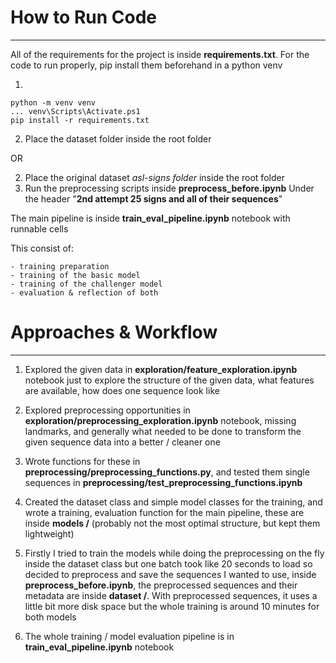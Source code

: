 # **How to Run Code**
---
All of the requirements for the project is inside **requirements.txt**. For the code to run properly, pip install them beforehand in a python venv

1)
```
python -m venv venv
... venv\Scripts\Activate.ps1
pip install -r requirements.txt
```
2) Place the dataset folder inside the root folder

OR

2) Place the original dataset *asl-signs folder* inside the root folder
3) Run the preprocessing scripts inside **preprocess_before.ipynb** Under the header 
"**2nd attempt 25 signs and all of their sequences**" 


The main pipeline is inside **train_eval_pipeline.ipynb** 
notebook with runnable cells

This consist of:

    - training preparation
    - training of the basic model
    - training of the challenger model
    - evaluation & reflection of both

# **Approaches & Workflow**
---

1) Explored the given data in **exploration/feature_exploration.ipynb** notebook just to explore the structure of the given data, what features are available, how does one sequence look like

2) Explored preprocessing opportunities in **exploration/preprocessing_exploration.ipynb** notebook, missing landmarks, and generally what needed to be done to transform the given sequence data into a better / cleaner one

3) Wrote functions for these in **preprocessing/preprocessing_functions.py**, and tested them single sequences in **preprocessing/test_preprocessing_functions.ipynb**

4) Created the dataset class and simple model classes for the training, and wrote a training, evaluation function for the main pipeline, these are inside **models /** (probably not the most optimal structure, but kept them lightweight)

5) Firstly I tried to train the models while doing the preprocessing on the fly inside the dataset class but one batch took like 20 seconds to load so decided to preprocess and save the sequences I wanted to use, inside **preprocess_before.ipynb**, the preprocessed sequences and their metadata  are inside **dataset /**. With preprocessed sequences, it uses a little bit more disk space but the whole training is around 10 minutes for both models

6) The whole training / model evaluation pipeline is in **train_eval_pipeline.ipynb** notebook


